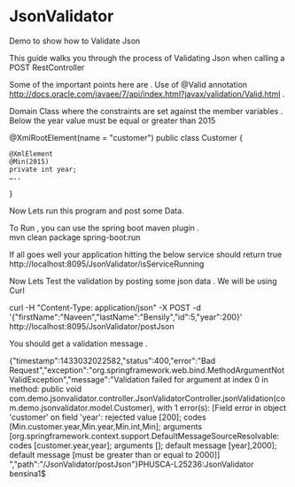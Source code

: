 # JsonValidator
Demo to show how to Validate Json

This guide walks you through the process of Validating Json when calling a POST RestController 

Some of the important points here are . 
Use of  @Valid annotation http://docs.oracle.com/javaee/7/api/index.html?javax/validation/Valid.html .

Domain Class where the constraints are set against the member variables . Below the year value must be equal or greater than 2015 

@XmlRootElement(name = "customer")
public class Customer {

    @XmlElement
    @Min(2015)
    private int year;
    …..
}

Now Lets run this program and post some Data.

To Run , you can use the spring boot maven plugin .  
 mvn clean package spring-boot:run

If all goes well your application hitting the below service should return true  http://localhost:8095/JsonValidator/isServiceRunning

Now Lets Test the validation by posting some json data . We will be using Curl 

curl -H "Content-Type: application/json" -X POST -d '{"firstName":"Naveen","lastName":"Bensily","id":5,"year":200}' http://localhost:8095/JsonValidator/postJson

You should get a validation message .

{"timestamp":1433032022582,"status":400,"error":"Bad Request","exception":"org.springframework.web.bind.MethodArgumentNotValidException","message":"Validation failed for argument at index 0 in method: public void com.demo.jsonvalidator.controller.JsonValidatorController.jsonValidation(com.demo.jsonvalidator.model.Customer), with 1 error(s): [Field error in object 'customer' on field 'year': rejected value [200]; codes [Min.customer.year,Min.year,Min.int,Min]; arguments [org.springframework.context.support.DefaultMessageSourceResolvable: codes [customer.year,year]; arguments []; default message [year],2000]; default message [must be greater than or equal to 2000]] ","path":"/JsonValidator/postJson"}PHUSCA-L25236:JsonValidator bensina1$ 


